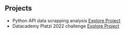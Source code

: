 ## Projects

- Python API data scrapping analysis [Explore Project](skeleton-data-analytics/README.md)
- Datacademy Platzi 2022 challenge [Explore Project](skeleton-data-analytics/README.md)
